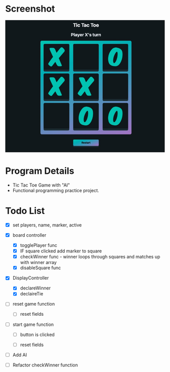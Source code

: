 
# Screenshot
<img src="assets/tic_tac_toe_screenshot.jpg" />

# Program Details
- Tic Tac Toe Game with "AI"
- Functional programming practice project. 


# Todo List
- [X] set players, name, marker, active

- [X] board controller 
    - [X] togglePlayer func
    - [X] IF square clicked add marker to square
    - [X] checkWinner func - winner loops through squares and matches up with winner array
    - [X] disableSquare func
- [X] DisplayController
    - [X] declareWinner
    - [X] declaireTie

- [ ] reset game function
    - [ ] reset fields

- [ ] start game function
    - [ ] button is clicked
    - [ ] reset fields


- [ ] Add AI
- [ ] Refactor checkWinner function


